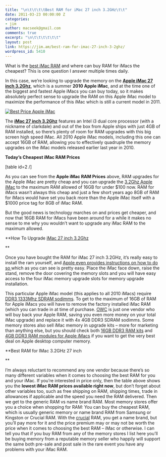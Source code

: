 ```yaml
---
title: "\n\t\t\t\tBest RAM for iMac 27 inch 3.2GHz\t\t"
date: 2011-03-23 00:00:00 Z
categories:
- jim
author: macseek@gmail.com
comments: true
excerpt: "\n\t\t\t\t\t\t"
layout: post
link: https://jim.am/best-ram-for-imac-27-inch-3-2ghz/
wordpress_id: 5410
---
```


</p>




What is the [best iMac RAM](http://www.jim.am) and where can buy RAM for iMacs the cheapest? This is one question I answer multiple times daily.




In this case, we’re looking to upgrade the memory on the **[Apple iMac 27 inch 3.2Ghz](http://www.amazon.com/gp/product/B00361EZX8/ref=as_li_ss_tl?ie=UTF8&tag=ramseeker-20&linkCode=as2&camp=1789&creative=390957&creativeASIN=B00361EZX8)**, which is a summer **2010 Apple iMac**, and at the time one of the biggest and fastest Apple iMacs you can buy today, so it makes absolutely perfect sense to upgrade the RAM on this Apple iMac model to maximize the performance of this iMac which is still a current model in 2011.




[![Best Price Apple iMac](http://www.jim.am/wp-content/uploads/2011/03/Screen-shot-2011-03-22-at-4.10.30-PM1.png)](http://www.amazon.com/gp/product/B00361EZX8/ref=as_li_ss_tl?ie=UTF8&tag=ramseeker-20&linkCode=as2&camp=1789&creative=390957&creativeASIN=B00361EZX8)




The **[iMac 27 inch 3.2Ghz](http://www.amazon.com/gp/product/B00361EZX8/ref=as_li_ss_tl?ie=UTF8&tag=ramseeker-20&linkCode=as2&camp=1789&creative=390957&creativeASIN=B00361EZX8)** features an Intel i3 dual core processor (with a nickname of clarkdale) and out of the box from Apple ships with just 4GB of RAM installed, so there’s plenty of room for RAM upgrades with this big screen high speed iMac. All 2010 Apple iMac models, including this one can accept 16GB of RAM, allowing you to effectively quadruple the memory upgrades on the iMac models released earlier last year in 2010.




**Today’s Cheapest iMac RAM Prices**




[table id=2 /]




As you can see from the **Apple iMac RAM Prices** above, RAM upgrades for the Apple iMac are pretty cheap and you can upgrade the [3.2Ghz Apple iMac](http://www.amazon.com/gp/product/B00361EZX8/ref=as_li_ss_tl?ie=UTF8&tag=ramseeker-20&linkCode=as2&camp=1789&creative=390957&creativeASIN=B00361EZX8) to the maximum RAM allowed of 16GB for under $100 now. RAM for iMacs wasn’t always this cheap and just a few short years ago 8GB of RAM for iMacs would have set you back more than the Apple iMac itself with a $1000 price tag for 8GB of iMac RAM.




But the good news is technology marches on and prices get cheaper, and now that 16GB RAM for iMacs have been around for a while it makes no sense to me why you wouldn’t want to upgrade any iMac RAM to the maximum allowed.




**How To Upgrade [iMac 27 inch 3.2Ghz](http://www.amazon.com/gp/product/B00361EZX8/ref=as_li_ss_tl?ie=UTF8&tag=ramseeker-20&linkCode=as2&camp=1789&creative=390957&creativeASIN=B00361EZX8)




**




Once you have bought the RAM for iMac 27 inch 3.2GHz, it’s really easy to install the ram yourself, and [Apple even provides instructions on how to do so ](http://support.apple.com/kb/HT1423#1) which as you can see is pretty easy. Place the iMac face down, raise the stand, remove the door covering the memory slots and you will have easy access to the four iMac memory upgrade slots for memory upgrade installation.




This particular Apple iMac model (this applies to all 2010 iMacs) require [DDR3 1333Mhz SDRAM sodimms](http://www.jim.am/memory/iMac_(DDR3_1333)/). To get to the maximum of 16GB of RAM for Apple iMacs you will have to remove the factory installed iMac RAM (which you can trade in at time of purchase. [OWC](http://www.jim.am/OWC) is just one vendor who will buy back your Apple RAM, saving you even more money on your total iMac upgrade) and replace it with 4x 4GB DDR3 SDRAM sodimms. Some memory stores also sell iMac memory in upgrade kits – more for marketing than anything else, but you should check both [16GB DDR3 RAM kits](http://www.jim.am/memory/iMac_KITS_(DDR3_1333)-16gb/) and [4GB DDR3 RAM modules for Apple iMacs](http://www.jim.am/memory/iMac_(DDR3_1333)-4gb/) if you want to get the very best deal on Apple desktop computer memory.




**Best RAM for IMac 3.2GHz 27 inch




**




I’m always reluctant to recommend any one vendor because there’s so many different variables when it comes to choosing the best RAM for you and your iMac. If you’re interested in price only, then the table above shows you the **lowest iMac RAM prices available right now**, but don’t forget about other variables too, such as free shipping on RAM, shipping times, trade in allowances if applicable and the speed you need the RAM delivered. Then we get to the generic RAM vs name brand RAM. Most memory stores offer you a choice when shopping for RAM: You can buy the cheapest RAM, which is usually generic memory or name brand RAM from Samsung or Kingston or Crucial RAM. With the [crucial](http://amzn.to/2oA2gjC) RAM, you get a name brand, but you’ll pay more for it and the price premium may or may not be worth the price when it comes to choosing the best RAM – iMac or otherwise. I can tell you that if you buy RAM from any of the memory stores I list here you’ll be buying memory from a reputable memory seller who happily will support the same both pre-sale and post sale in the rare event you have any problems with your iMac RAM.


		
